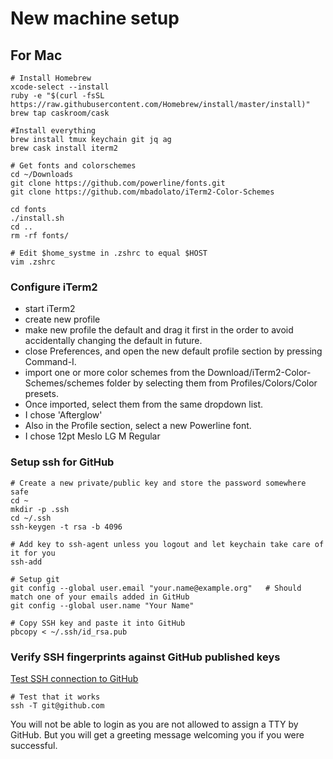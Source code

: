 # New machine setup #

## For Mac ##

~~~
# Install Homebrew
xcode-select --install
ruby -e "$(curl -fsSL https://raw.githubusercontent.com/Homebrew/install/master/install)"
brew tap caskroom/cask

#Install everything
brew install tmux keychain git jq ag
brew cask install iterm2

# Get fonts and colorschemes
cd ~/Downloads
git clone https://github.com/powerline/fonts.git
git clone https://github.com/mbadolato/iTerm2-Color-Schemes

cd fonts
./install.sh
cd ..
rm -rf fonts/

# Edit $home_systme in .zshrc to equal $HOST
vim .zshrc

~~~

### Configure iTerm2
- start iTerm2
- create new profile
- make new profile the default and drag it first in the order to avoid accidentally changing the default in future.
- close Preferences, and open the new default profile section by pressing Command-I.
- import one or more color schemes from the Download/iTerm2-Color-Schemes/schemes folder by selecting them from Profiles/Colors/Color presets.
- Once imported, select them from the same dropdown list.
- I chose 'Afterglow'
- Also in the Profile section, select a new Powerline font.
- I chose 12pt Meslo LG M Regular

### Setup ssh for GitHub
~~~
# Create a new private/public key and store the password somewhere safe
cd ~
mkdir -p .ssh
cd ~/.ssh
ssh-keygen -t rsa -b 4096

# Add key to ssh-agent unless you logout and let keychain take care of it for you
ssh-add

# Setup git
git config --global user.email "your.name@example.org"   # Should match one of your emails added in GitHub
git config --global user.name "Your Name"

# Copy SSH key and paste it into GitHub
pbcopy < ~/.ssh/id_rsa.pub
~~~

### Verify SSH fingerprints against GitHub published keys
[Test SSH connection to GitHub](https://help.github.com/articles/testing-your-ssh-connection/)
~~~
# Test that it works
ssh -T git@github.com
~~~
You will not be able to login as you are not allowed to assign a TTY by GitHub. But you will get a greeting message
welcoming you if you were successful.
